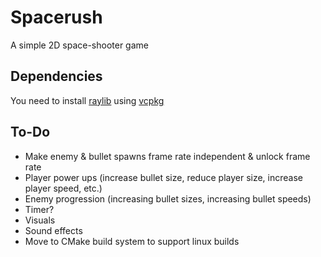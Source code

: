 # Spacerush
A simple 2D space-shooter game

## Dependencies
You need to install [raylib](https://github.com/raysan5/raylib) using [vcpkg](https://github.com/microsoft/vcpkg)

## To-Do
- Make enemy & bullet spawns frame rate independent & unlock frame rate
- Player power ups (increase bullet size, reduce player size, increase player speed, etc.)
- Enemy progression (increasing bullet sizes, increasing bullet speeds)
- Timer?
- Visuals
- Sound effects
- Move to CMake build system to support linux builds
